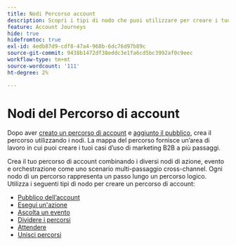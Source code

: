```yaml
---
title: Nodi Percorso account
description: Scopri i tipi di nodo che puoi utilizzare per creare i tuoi percorsi di account in Journey Optimizer B2B edition.
feature: Account Journeys
hide: true
hidefromtoc: true
exl-id: 4edb87d9-cdf8-47a4-968b-6dc76d97b89c
source-git-commit: 9438b1472df38eddc3e1fa6cd5bc3992af0c9eec
workflow-type: tm+mt
source-wordcount: '111'
ht-degree: 2%

---
```


# Nodi del Percorso di account

Dopo aver [creato un percorso di account](journey-overview.md#create-an-account-journey) e [aggiunto il pubblico](journey-overview.md#add-the-account-audience-for-your-journey), crea il percorso utilizzando i nodi. La mappa del percorso fornisce un’area di lavoro in cui puoi creare i tuoi casi d’uso di marketing B2B a più passaggi.

Crea il tuo percorso di account combinando i diversi nodi di azione, evento e orchestrazione come uno scenario multi-passaggio cross-channel. Ogni nodo di un percorso rappresenta un passo lungo un percorso logico. Utilizza i seguenti tipi di nodo per creare un percorso di account:

* [Pubblico dell’account](./account-audience-nodes.md)
* [Esegui un&#39;azione](./action-nodes.md)
* [Ascolta un evento](./listen-for-event-nodes.md)
* [Dividere i percorsi](./split-merge-paths-nodes.md)
* [Attendere](./wait-nodes.md)
* [Unisci percorsi](./split-merge-paths-nodes.md)
